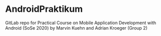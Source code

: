 # AndroidPraktikum

GitLab repo for Practical Course on Mobile Application Development with Android (SoSe 2020) by Marvin Kuehn and Adrian Kroeger (Group 2)